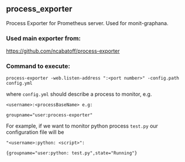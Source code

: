 ## process_exporter
Process Exporter for Prometheus server. Used for monit-graphana.

### Used main exporter from:
https://github.com/ncabatoff/process-exporter


### Command to execute:
```
process-exporter -web.listen-address ":<port number>" -config.path config.yml
```
where `config.yml` should describe a process to monitor, e.g.
```
<username>:<processBaseName> e.g:

groupname="user:process-exporter"
```
For example, if we want to monitor python process `test.py` our configuration
file will be
```
"<username>:python: <script>":

{groupname="user:python: test.py",state="Running"}
```
